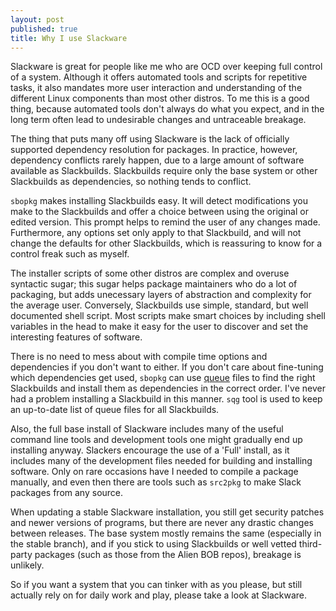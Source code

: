 ```yaml
---
layout: post
published: true
title: Why I use Slackware
---
```


Slackware is great for people like me who are OCD over keeping full control of a system. Although it offers automated tools and scripts for repetitive tasks, it also mandates more user interaction and understanding of the different Linux components than most other distros. To me this is a good thing, because automated tools don't always do what you expect, and in the long term often lead to undesirable changes and untraceable breakage.

The thing that puts many off using Slackware is the lack of officially supported dependency resolution for packages. In practice, however, dependency conflicts rarely happen, due to a large amount of software available as Slackbuilds. Slackbuilds require only the base system or other Slackbuilds as dependencies, so nothing tends to conflict.

`sbopkg` makes installing Slackbuilds easy. It will detect modifications you make to the Slackbuilds and offer a choice between using the original or edited version. This prompt helps to remind the user of any changes made. Furthermore, any options set only apply to that Slackbuild, and will not change the defaults for other Slackbuilds, which is reassuring to know for a control freak such as myself.

The installer scripts of some other distros are complex and overuse syntactic sugar; this sugar helps package maintainers who do a lot of packaging, but adds unecessary layers of abstraction and complexity for the average user. Conversely, Slackbuilds use simple, standard, but well documented shell script. Most scripts make smart choices by including shell variables in the head to make it easy for the user to discover and set the interesting features of software.

There is no need to mess about with compile time options and dependencies if you don't want to either. If you don't care about fine-tuning which dependencies get used, `sbopkg` can use [queue](http://www.sbopkg.org/queues.php) files to find the right Slackbuilds and install them as dependencies in the correct order. I've never had a problem installing a Slackbuild in this manner. `sqg` tool is used to keep an up-to-date list of queue files for all Slackbuilds. 

Also, the full base install of Slackware includes many of the useful command line tools and development tools one might gradually end up installing anyway. Slackers encourage the use of a 'Full' install, as it includes many of the development files needed for building and installing software. Only on rare occasions have I needed to compile a package manually, and even then there are tools such as `src2pkg` to make Slack packages from any source.

When updating a stable Slackware installation, you still get security patches and newer versions of programs, but there are never any drastic changes between releases. The base system mostly remains the same (especially in the stable branch), and if you stick to using Slackbuilds or well vetted third-party packages (such as those from the Alien BOB repos), breakage is unlikely.

So if you want a system that you can tinker with as you please, but still actually rely on for daily work and play, please take a look at Slackware.
